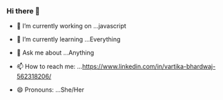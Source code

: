 ### Hi there 👋

- 🔭 I’m currently working on ...javascript
- 🌱 I’m currently learning ...Everything


- 💬 Ask me about ...Anything
- 📫 How to reach me: ...https://www.linkedin.com/in/vartika-bhardwaj-562318206/
- 😄 Pronouns: ...She/Her


